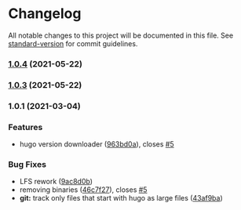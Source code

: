 # Changelog

All notable changes to this project will be documented in this file. See [standard-version](https://github.com/conventional-changelog/standard-version) for commit guidelines.

### [1.0.4](https://github.com/dnb-hugo/asylum/compare/v1.0.3...v1.0.4) (2021-05-22)

### [1.0.3](https://github.com/dnb-hugo/asylum/compare/v1.0.2...v1.0.3) (2021-05-22)

### 1.0.1 (2021-03-04)


### Features

* hugo version downloader ([963bd0a](https://github.com/dnb-hugo/asylum/commit/963bd0a8d355539394a14945904280efc285cee2)), closes [#5](https://github.com/dnb-hugo/asylum/issues/5)


### Bug Fixes

* LFS rework ([9ac8d0b](https://github.com/dnb-hugo/asylum/commit/9ac8d0bb7b44fb606de27075083e288e6d2bff73))
* removing binaries ([46c7f27](https://github.com/dnb-hugo/asylum/commit/46c7f27dde1de5a6721fb13fec52c2cfca263455)), closes [#5](https://github.com/dnb-hugo/asylum/issues/5)
* **git:** track only files that start with hugo as large files ([43af9ba](https://github.com/dnb-hugo/asylum/commit/43af9ba882f94027bcfe8499cd90c53972709f65))
